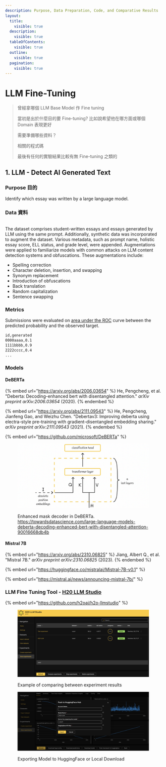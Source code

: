 ```yaml
---
description: Purpose, Data Preparation, Code, and Comparative Results
layout:
  title:
    visible: true
  description:
    visible: true
  tableOfContents:
    visible: true
  outline:
    visible: true
  pagination:
    visible: true
---
```


# LLM Fine-Tuning

> 曾經拿哪個 LLM Base Model 作 Fine tuning
>
> 當初是出於什麼目的要 Fine-tuning? 比如說希望他在哪方面或哪個 Domain 表現更好
>
> 需要準備哪些資料？
>
> 相關的程式碼
>
> 最後有任何的實驗結果比較有無 Fine-tuning 之類的

## 1. LLM - Detect AI Generated Text

### Purpose 目的

Identify which essay was written by a large language model.

### Data 資料

\
The dataset comprises student-written essays and essays generated by LLM using the same prompt. Additionally, synthetic data was incorporated to augment the dataset. Various metadata, such as prompt name, holistic essay score, ELL status, and grade level, were appended. Augmentations were applied to familiarize models with common attacks on LLM content detection systems and obfuscations. These augmentations include:

* Spelling correction
* Character deletion, insertion, and swapping
* Synonym replacement
* Introduction of obfuscations
* Back translation
* Random capitalization
* Sentence swapping

### Metrics

Submissions were evaluated on [area under the ROC](http://en.wikipedia.org/wiki/Receiver\_operating\_characteristic) curve between the predicted probability and the observed target.

```
id,generated
0000aaaa,0.1
1111bbbb,0.9
2222cccc,0.4
...
```

### Models

#### DeBERTa

{% embed url="https://arxiv.org/abs/2006.03654" %}
He, Pengcheng, et al. "Deberta: Decoding-enhanced bert with disentangled attention." _arXiv preprint arXiv:2006.03654_ (2020).
{% endembed %}

{% embed url="https://arxiv.org/abs/2111.09543" %}
He, Pengcheng, Jianfeng Gao, and Weizhu Chen. "Debertav3: Improving deberta using electra-style pre-training with gradient-disentangled embedding sharing." _arXiv preprint arXiv:2111.09543_ (2021).
{% endembed %}

{% embed url="https://github.com/microsoft/DeBERTa" %}

<figure><img src=".gitbook/assets/1_6PgadenApxx4vQ-YEu2Wcg (4).png" alt=""><figcaption><p>Enhanced mask decoder in DeBERTa. <a href="https://towardsdatascience.com/large-language-models-deberta-decoding-enhanced-bert-with-disentangled-attention-90016668db4b">https://towardsdatascience.com/large-language-models-deberta-decoding-enhanced-bert-with-disentangled-attention-90016668db4b</a></p></figcaption></figure>

#### Mistral 7B

{% embed url="https://arxiv.org/abs/2310.06825" %}
Jiang, Albert Q., et al. "Mistral 7B." _arXiv preprint arXiv:2310.06825_ (2023).
{% endembed %}

{% embed url="https://huggingface.co/mistralai/Mistral-7B-v0.1" %}

{% embed url="https://mistral.ai/news/announcing-mistral-7b/" %}

### LLM Fine Tuning Tool - [H20 LLM Studio](https://docs.h2o.ai/h2o-llmstudio/)

{% embed url="https://github.com/h2oai/h2o-llmstudio" %}

<figure><img src=".gitbook/assets/Screen Shot 2024-03-09 at 10.05.49.png" alt=""><figcaption><p>Example of comparing between experiment results</p></figcaption></figure>

<figure><img src=".gitbook/assets/Screen Shot 2024-03-09 at 10.06.59 (1).png" alt=""><figcaption><p>Exporting Model to HuggingFace or Local Download</p></figcaption></figure>
